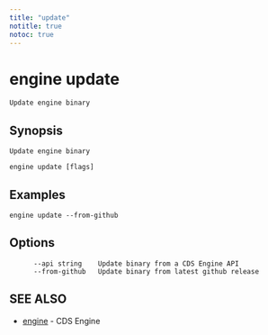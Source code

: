 ```yaml
---
title: "update"
notitle: true
notoc: true
---
```

# engine update

`Update engine binary`

## Synopsis

`Update engine binary`

```
engine update [flags]
```

## Examples

```
engine update --from-github
```

## Options

```
      --api string    Update binary from a CDS Engine API
      --from-github   Update binary from latest github release
```

## SEE ALSO

* [engine](/docs/components/engine/engine/)	 - CDS Engine

